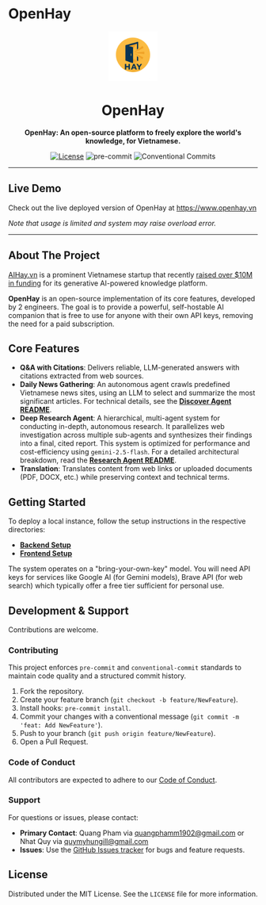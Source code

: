 # OpenHay

<p align="center">
  <a href="https://github.com/openhay-ai/openhay"><img src="./assets/logo-openhay.png" alt="OpenHay Logo" width="100"/></a>
</p>
<h1 align="center">OpenHay</h1>
<p align="center">
  <strong>OpenHay: An open-source platform to freely explore the world's knowledge, for Vietnamese.</strong>
</p>

<p align="center">
    <a href="https://github.com/openhay-ai/openhay/blob/main/LICENSE"><img src="https://img.shields.io/github/license/openhay-ai/openhay" alt="License"/></a>
    <img src="https://img.shields.io/badge/pre--commit-enabled-brightgreen?logo=pre-commit" alt="pre-commit">
    <img src="https://img.shields.io/badge/Conventional%20Commits-1.0.0-yellow.svg" alt="Conventional Commits">
</p>

---

## Live Demo

Check out the live deployed version of OpenHay at https://www.openhay.vn

*Note that usage is limited and system may raise overload error.*

---

## About The Project

[AIHay.vn](https://ai-hay.vn/) is a prominent Vietnamese startup that recently [raised over $10M in funding](https://news.tuoitre.vn/vietnamese-ai-startup-raises-10mn-in-series-a-funding-103250703165541286.htm) for its generative AI-powered knowledge platform.

**OpenHay** is an open-source implementation of its core features, developed by 2 engineers. The goal is to provide a powerful, self-hostable AI companion that is free to use for anyone with their own API keys, removing the need for a paid subscription.

## Core Features

-   **Q&A with Citations**: Delivers reliable, LLM-generated answers with citations extracted from web sources.
-   **Daily News Gathering**: An autonomous agent crawls predefined Vietnamese news sites, using an LLM to select and summarize the most significant articles. For technical details, see the [**Discover Agent README**](./backend/core/agents/discover/README.md).
-   **Deep Research Agent**: A hierarchical, multi-agent system for conducting in-depth, autonomous research. It parallelizes web investigation across multiple sub-agents and synthesizes their findings into a final, cited report. This system is optimized for performance and cost-efficiency using `gemini-2.5-flash`. For a detailed architectural breakdown, read the [**Research Agent README**](./backend/core/agents/research/README.md).
-   **Translation**: Translates content from web links or uploaded documents (PDF, DOCX, etc.) while preserving context and technical terms.

## Getting Started

To deploy a local instance, follow the setup instructions in the respective directories:

-   **[Backend Setup](./backend/README.md)**
-   **[Frontend Setup](./frontend/README.md)**

The system operates on a "bring-your-own-key" model. You will need API keys for services like Google AI (for Gemini models), Brave API (for web search) which typically offer a free tier sufficient for personal use.

## Development & Support

Contributions are welcome.

### Contributing

This project enforces `pre-commit` and `conventional-commit` standards to maintain code quality and a structured commit history.

1.  Fork the repository.
2.  Create your feature branch (`git checkout -b feature/NewFeature`).
3.  Install hooks: `pre-commit install`.
4.  Commit your changes with a conventional message (`git commit -m 'feat: Add NewFeature'`).
5.  Push to your branch (`git push origin feature/NewFeature`).
6.  Open a Pull Request.

### Code of Conduct

All contributors are expected to adhere to our [Code of Conduct](./CODE_OF_CONDUCT.md).

### Support

For questions or issues, please contact:
-   **Primary Contact**: Quang Pham via [quangphamm1902@gmail.com](mailto:quangphamm1902@gmail.com) or Nhat Quy via [quymyhungill@gmail.com](mailto:quymyhungill@gmail.com)
-   **Issues**: Use the [GitHub Issues tracker](https://github.com/your-repo/openhay/issues) for bugs and feature requests.

## License

Distributed under the MIT License. See the `LICENSE` file for more information.
